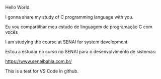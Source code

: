 Hello World.

I gonna share my study of C programming language with you.

Eu vou compartilhar meu estudo de linguagem de programação C com vocês

I am studying the course at SENAI for system development

Estou a estudar no curso no SENAI para o desenvolvimento de sistemas:

https://www.senaibahia.com.br/

This is a test for VS Code in github.
